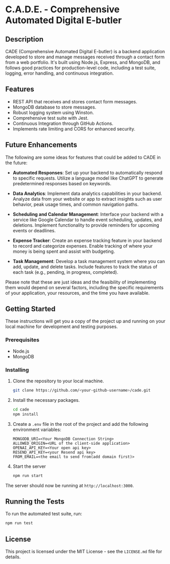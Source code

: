 # C.A.D.E. - Comprehensive Automated Digital E-butler

## Description
CADE (Comprehensive Automated Digital E-butler) is a backend application developed to store and manage messages received through a contact form from a web portfolio. It's built using Node.js, Express, and MongoDB, and follows good practices for production-level code, including a test suite, logging, error handling, and continuous integration.

## Features
- REST API that receives and stores contact form messages.
- MongoDB database to store messages.
- Robust logging system using Winston.
- Comprehensive test suite with Jest.
- Continuous Integration through GitHub Actions.
- Implements rate limiting and CORS for enhanced security.

## Future Enhancements
The following are some ideas for features that could be added to CADE in the future:

- **Automated Responses**: Set up your backend to automatically respond to specific requests. Utilize a language model like ChatGPT to generate predetermined responses based on keywords.

- **Data Analytics**: Implement data analytics capabilities in your backend. Analyze data from your website or app to extract insights such as user behavior, peak usage times, and common navigation paths.

- **Scheduling and Calendar Management**: Interface your backend with a service like Google Calendar to handle event scheduling, updates, and deletions. Implement functionality to provide reminders for upcoming events or deadlines.

- **Expense Tracker**: Create an expense tracking feature in your backend to record and categorize expenses. Enable tracking of where your money is being spent and assist with budgeting.

- **Task Management**: Develop a task management system where you can add, update, and delete tasks. Include features to track the status of each task (e.g., pending, in progress, completed).

Please note that these are just ideas and the feasibility of implementing them would depend on several factors, including the specific requirements of your application, your resources, and the time you have available.

## Getting Started

These instructions will get you a copy of the project up and running on your local machine for development and testing purposes.

### Prerequisites

- Node.js
- MongoDB

### Installing

1. Clone the repository to your local machine.
    ```bash
    git clone https://github.com/<your-github-username>/cade.git
    ```
2. Install the necessary packages.
    ```bash
    cd cade
    npm install
    ```
3. Create a `.env` file in the root of the project and add the following environment variables:
    ```env
    MONGODB_URI=<Your MongoDB Connection String>
    ALLOWED_ORIGIN=<URL of the client-side application>
    OPENAI_API_KEY=<Your open api key>
    RESEND_API_KEY=<your Resend api key>
    FROM_EMAIL=<the email to send from(add domain first)>
    ```
4. Start the server
    ```bash
    npm run start
    ```
The server should now be running at `http://localhost:3000`.

## Running the Tests

To run the automated test suite, run:
```bash
npm run test
```

## License

This project is licensed under the MIT License - see the `LICENSE.md` file for details.
